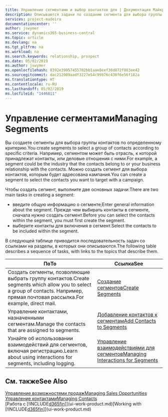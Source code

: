 ```yaml
---
title: Управление сегментами и выбор контактов для | Документация Майкрософт
description: Описываются задачи по созданию сегмента для выбора группы контактов по определенному критерию, например по определенной отрасли, с которой вы хотите взаимодействовать.
services: project-madeira
documentationcenter: ''
author: jswymer
ms.service: dynamics365-business-central
ms.topic: article
ms.devlang: na
ms.tgt_pltfrm: na
ms.workload: na
ms.search.keywords: relationship, prospect
ms.date: 05/02/2019
ms.author: jswymer
ms.openlocfilehash: 0392e39957455702bb1aae8eef38d872f803ee42
ms.sourcegitcommit: dac212009aadf3227e54c99976c438f6e56f182a
ms.translationtype: HT
ms.contentlocale: ru-RU
ms.lasthandoff: 05/02/2019
ms.locfileid: "1446811"
---
```

# <a name="managing-segments"></a><span data-ttu-id="b04be-103">Управление сегментами</span><span class="sxs-lookup"><span data-stu-id="b04be-103">Managing Segments</span></span>
<span data-ttu-id="b04be-104">Вы создаете сегменты для выбора группы контактов по определенному критерию.</span><span class="sxs-lookup"><span data-stu-id="b04be-104">You create segments to select a group of contacts according to specific criteria.</span></span> <span data-ttu-id="b04be-105">Например, сегментом может быть отрасль, к которой принадлежат контакты, или деловые отношения с ними.</span><span class="sxs-lookup"><span data-stu-id="b04be-105">For example, a segment could be the industry that the contacts belong to or your business relationship with the contacts.</span></span> <span data-ttu-id="b04be-106">Можно создать сегмент для выбора контактов, которым будет адресована кампания.</span><span class="sxs-lookup"><span data-stu-id="b04be-106">You can create a segment to select the contacts you want to target with a campaign.</span></span>

<span data-ttu-id="b04be-107">Чтобы создать сегмент, выполните две основных задачи:</span><span class="sxs-lookup"><span data-stu-id="b04be-107">There are two main tasks in creating a segment:</span></span>

* <span data-ttu-id="b04be-108">введите общую информацию о сегменте;</span><span class="sxs-lookup"><span data-stu-id="b04be-108">Enter general information about the segment.</span></span> <span data-ttu-id="b04be-109">Прежде чем выбирать контакты в сегменте, сначала нужно создать сегмент.</span><span class="sxs-lookup"><span data-stu-id="b04be-109">Before you can select the contacts within the segment, you must first create the segment.</span></span>
* <span data-ttu-id="b04be-110">выберите контакты для включения в сегмент.</span><span class="sxs-lookup"><span data-stu-id="b04be-110">Select the contacts to be included within the segment.</span></span>

<span data-ttu-id="b04be-111">В следующей таблице приводится последовательность задач со ссылками на разделы, в которых они описываются.</span><span class="sxs-lookup"><span data-stu-id="b04be-111">The following table describes a sequence of tasks, with links to the topics that describe them.</span></span>

| <span data-ttu-id="b04be-112">По</span><span class="sxs-lookup"><span data-stu-id="b04be-112">To</span></span> | <span data-ttu-id="b04be-113">Ссылка</span><span class="sxs-lookup"><span data-stu-id="b04be-113">See</span></span> |
| --- | --- |
| <span data-ttu-id="b04be-114">Создать сегменты, позволяющие выбрать группу контактов.</span><span class="sxs-lookup"><span data-stu-id="b04be-114">Create segments which allow you to select a group of contacts.</span></span> <span data-ttu-id="b04be-115">Например, прямая почтовая рассылка.</span><span class="sxs-lookup"><span data-stu-id="b04be-115">For example, direct mail.</span></span> |[<span data-ttu-id="b04be-116">Создание сегментов</span><span class="sxs-lookup"><span data-stu-id="b04be-116">Create Segments</span></span>](marketing-how-create-segment.md) |
| <span data-ttu-id="b04be-117">Управление контактами, назначенными сегментам.</span><span class="sxs-lookup"><span data-stu-id="b04be-117">Manage the contacts that are assigned to segments.</span></span> |[<span data-ttu-id="b04be-118">Добавление контактов к сегментам</span><span class="sxs-lookup"><span data-stu-id="b04be-118">Add Contacts to Segments</span></span>](marketing-add-contact-segment.md) |
| <span data-ttu-id="b04be-119">Узнайте об использовании взаимодействий для сегментов, включая регистрацию.</span><span class="sxs-lookup"><span data-stu-id="b04be-119">Learn about using interactions for segments, including logging.</span></span> |[<span data-ttu-id="b04be-120">Управление взаимодействиями для сегментов</span><span class="sxs-lookup"><span data-stu-id="b04be-120">Managing Interactions for Segments</span></span>](marketing-interaction-segments.md) |

## <a name="see-also"></a><span data-ttu-id="b04be-121">См. также</span><span class="sxs-lookup"><span data-stu-id="b04be-121">See Also</span></span>
[<span data-ttu-id="b04be-122">Управление возможностями продаж</span><span class="sxs-lookup"><span data-stu-id="b04be-122">Managing Sales Opportunities</span></span>](marketing-manage-sales-opportunities.md)  
[<span data-ttu-id="b04be-123">Управление контактами</span><span class="sxs-lookup"><span data-stu-id="b04be-123">Managing Contacts</span></span>](marketing-contacts.md)  
<span data-ttu-id="b04be-124">[Работа с [!INCLUDE[d365fin](includes/d365fin_md.md)]](ui-work-product.md)</span><span class="sxs-lookup"><span data-stu-id="b04be-124">[Working with [!INCLUDE[d365fin](includes/d365fin_md.md)]](ui-work-product.md)</span></span>

